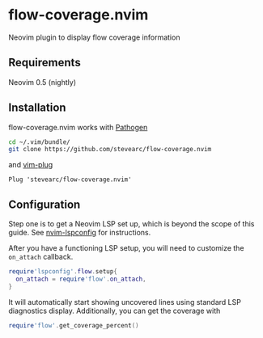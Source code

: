 # flow-coverage.nvim
Neovim plugin to display flow coverage information

## Requirements
Neovim 0.5 (nightly)

## Installation
flow-coverage.nvim works with [Pathogen](https://github.com/tpope/vim-pathogen)

```sh
cd ~/.vim/bundle/
git clone https://github.com/stevearc/flow-coverage.nvim
```

and [vim-plug](https://github.com/junegunn/vim-plug)

```vim
Plug 'stevearc/flow-coverage.nvim'
```

## Configuration

Step one is to get a Neovim LSP set up, which is beyond the scope of this guide.
See [nvim-lspconfig](https://github.com/neovim/nvim-lspconfig) for instructions.

After you have a functioning LSP setup, you will need to customize the
`on_attach` callback.

```lua
require'lspconfig'.flow.setup{
  on_attach = require'flow'.on_attach,
}
```

It will automatically start showing uncovered lines using standard LSP
diagnostics display. Additionally, you can get the coverage with

```lua
require'flow'.get_coverage_percent()
```
